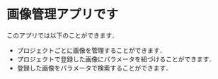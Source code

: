 # 画像管理アプリです
このアプリでは以下のことができます．
- プロジェクトごとに画像を管理することができます．
- プロジェクトで登録した画像にパラメータを紐づけることができます．
- 登録した画像をパラメータで検索することができます．

